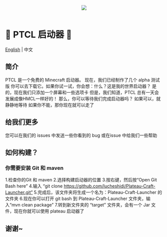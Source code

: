 <div align=center>
    <img src="./ptcl.png">
    <br /><br />
</div>

# 💎 PTCL 启动器 💎

[English](README.md) | 中文

## 简介
PTCL 是一个免费的 Minecraft 启动器。
现在，我们已经制作了几个 alpha 测试版
你可以去下载它。如果你试一试，你会想：什么？这是我的世界启动器？
是的，现在我们只添加一个屏幕和一些选项卡
但是，我们知道，PTCL 总有一天会发展成像HMCL一样好的！
那么，你可以等待我们完成启动器吗？
如果可以，就静静地等待
如果你不能，那你现在就可以走了

## 给我们更多
您可以在我们的 issues 中发送一些你看到的 bug 或在issue 中给我们一些帮助

## 如何构建？
### 你需要安装 Git 和 maven
1.检查你的Git 和 maven
2.选择构建启动器的位置
3.按右键，然后按“Open Git Bash here”
4.输入 “git clone https://github.com/lucheshidi/Plateau-Craft-Launcher.git”
5.完成后，该文件夹将生成一个名为：Plateau-Craft-Launcher 的文件夹
6.现在你可以打开 git bash 到 Plateau-Craft-Launcher 文件夹，输入“mvn clean package”
7.转到新文件夹的 “target” 文件夹，会有一个 Jar 文件，现在你就可以使用 plateau 启动器了

## 谢谢~
